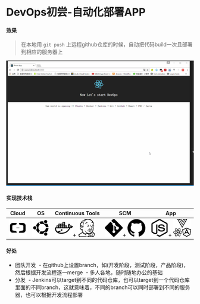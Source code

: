 #  DevOps初尝-自动化部署APP

#### 效果

>  在本地用 `git push` 上远程github仓库的时候，自动把代码build一次且部署到相应的服务器上

![结果截图](gif/result.gif)

#### 实现技术栈

Cloud  | OS | Continuous Tools | SCM | App|
-------|----|------------------|-----|----|
![Aliyun](icon/aliyun.png)|![Ubuntu](icon/ubuntu.png)|![Docker](icon/docker.png)**+** ![Jenkins](icon/jenkins.png)|![Git](icon/git.png)**+** ![Github](icon/github.png)|![Nodejs](icon/nodejs.png)**+** ![vue_angular_react](icon/vue_angular_react.png)|

#### 好处

- 团队开发
  - 在github上设置branch，如(开发阶段，测试阶段，产品阶段)，然后根据开发流程逐一merge
  - 多人各地，随时随地办公的基础
  
- 分发
  - Jenkins可以target到不同的代码仓库，也可以target到一个代码仓库里面的不同branch，这就意味着，不同的branch可以同时部署到不同的服务器，也可以根据开发流程部署

